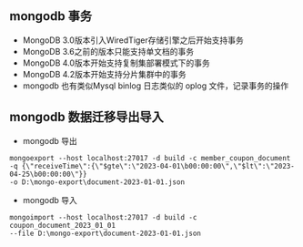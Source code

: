 ## mongodb 事务
- MongoDB 3.0版本引入WiredTiger存储引擎之后开始支持事务 
- MongoDB 3.6之前的版本只能支持单文档的事务 
- MongoDB 4.0版本开始支持复制集部署模式下的事务
- MongoDB 4.2版本开始支持分片集群中的事务
- mongodb 也有类似Mysql binlog 日志类似的 oplog 文件，记录事务的操作

## mongodb 数据迁移导出导入

- mongodb 导出
```
mongoexport --host localhost:27017 -d build -c member_coupon_document 
-q {\"receiveTime\":{\"$gte\":\"2023-04-01\b00:00:00\",\"$lt\":\"2023-04-25\b00:00:00\"}} 
-o D:\mongo-export\document-2023-01-01.json
```

- mongodb 导入
```
mongoimport --host localhost:27017 -d build -c coupon_document_2023_01_01 
--file D:\mongo-export\document-2023-01-01.json
```
